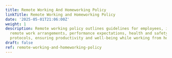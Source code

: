 ```yaml
---
title: Remote Working And Homeworking Policy
linkTitle: Remote Working and Homeworking Policy
date: '2025-05-01T21:06:00Z'
weight: 1
description: Remote working policy outlines guidelines for employees, including eligibility,
  remote work arrangements, performance expectations, health and safety, and communication
  protocols, ensuring productivity and well-being while working from home.
draft: false
ref: remote-working-and-homeworking-policy
---
```


